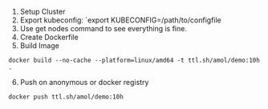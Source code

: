 1. Setup Cluster
2. Export kubeconfig: `export KUBECONFIG=/path/to/configfile
3. Use get nodes command to see everything is fine.
4. Create Dockerfile
5. Build Image
```
docker build --no-cache --platform=linux/amd64 -t ttl.sh/amol/demo:10h .
```
6. Push on anonymous or docker registry
```
docker push ttl.sh/amol/demo:10h
```
